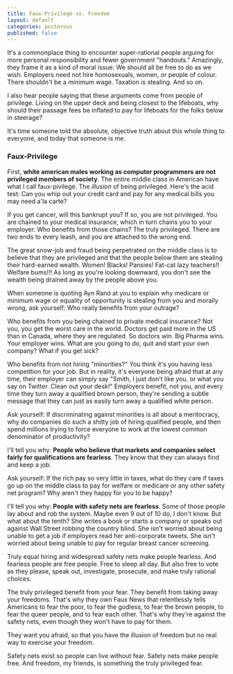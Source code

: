 ```yaml
---
title: Faux-Privilege vs. Freedom
layout: default
categories: posterous
published: false
---
```


It's a commonplace thing to encounter super-rational people arguing for more personal responsibility and fewer government "handouts." Amazingly, they frame it as a kind of moral issue: We should all be free to do as we wish. Employers need not hire homosexuals, women, or people of colour. There shouldn't be a minimum wage. Taxation is stealing. And so on.

I also hear people saying that these arguments come from people of privilege. Living on the upper deck and being closest to the lifeboats, why should their passage fees be inflated to pay for lifeboats for the folks below in steerage?

It's time someone told the absolute, objective truth about this whole thing to everyone, and today that someone is me.

### Faux-Privilege

First, **white american males working as computer programmers are not privileged members of society**. The entire middle class in American have what I call faux-pivilege. The _illusion_ of being privileged. Here's the acid test: Can you whip out your credit card and pay for any medical bills you may need a'la carte?

If you get cancer, will this bankrupt you? If so, you are not privileged. You are chained to your medical insurance, which in turn chains you to your employer. Who benefits from those chains? The truly privileged. There are two ends to every leash, and you are attached to the wrong end.

The great snow-job and fraud being perpetrated on the middle class is to believe that they are privileged and that the people below them are stealing their hard-earned wealth. Women! Blacks! Pansies! Fat-cat lazy teachers!! Welfare bums!!! As long as you're looking downward, you don't see the wealth being drained away by the people above you.

When someone is quoting Ayn Rand at you to explain why medicare or minimum wage or equality of opportunity is stealing from you and morally wrong, ask yourself: Who really benefits from your outrage?

Who benefits from you being chained to private medical insurance? Not you, you get the worst care in the world. Doctors get paid more in the US than in Canada, where they are regulated. So doctors win. Big Pharma wins. Your employer wins. What are you going to do, quit and start your own company? What if you get sick?

Who benefits from not hiring "minorities?" You think it's you having less competition for your job. But in reality, it's everyone being afraid that at any time, their employer can simply say "Smith, I just don't like you. or what you say on Twitter. Clean out your desk!" Employers benefit, not you, and every time they turn away a qualified brown person, they're sending a subtle message that they can just as easily turn away a qualified white person.

Ask yourself: If discriminating against minorities is all about a meritocracy, why do companies do such a shitty job of hiring qualified people, and then spend millions trying to force everyone to work at the lowest common denominator of productivity?

I'll tell you why: **People who believe that markets and companies select fairly for qualifications are fearless**. They know that they can always find and keep a job.

Ask yourself: If the rich pay so very little in taxes, what do they care if taxes go up on the middle class to pay for welfare or medicare or any other safety net program? Why aren't they happy for you to be happy?

I'll tell you why: **People with safety nets are fearless**. Some of those people lay about and rob the system. Maybe even 9 out of 10 do, I don't know. But what about the tenth? She writes a book or starts a company or speaks out against Wall Street robbing the country blind. She isn't worried about being unable to get a job if employers read her anti-corporate tweets. She isn't worried about being unable to pay for regular breast cancer screening.

Truly equal hiring and widespread safety nets make people fearless. And fearless people are free people. Free to sleep all day. But also free to vote as they please, speak out, investigate, prosecute, and make truly rational choices.

The truly privileged benefit from your fear. They benefit from taking away your freedoms. That's why they own Faux News that relentlessly tells Americans to fear the poor, to fear the godless, to fear the brown people, to fear the queer people, and to fear each other. That's why they're against the safety nets, even though they won't have to pay for them.

They want you afraid, so that you have the illusion of freedom but no real way to exercise your freedom.

Safety nets exist so people can live without fear. Safety nets make people free. And freedom, my friends, is something the truly privileged fear.
